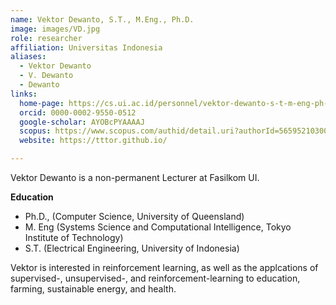 ```yaml
---
name: Vektor Dewanto, S.T., M.Eng., Ph.D.
image: images/VD.jpg
role: researcher
affiliation: Universitas Indonesia
aliases:
  - Vektor Dewanto
  - V. Dewanto
  - Dewanto
links:
  home-page: https://cs.ui.ac.id/personnel/vektor-dewanto-s-t-m-eng-ph-d/
  orcid: 0000-0002-9550-0512
  google-scholar: AYOBcPYAAAAJ
  scopus: https://www.scopus.com/authid/detail.uri?authorId=56595210300
  website: https://tttor.github.io/

---
```


Vektor Dewanto is a non-permanent Lecturer at Fasilkom UI.

**Education**
- Ph.D., (Computer Science, University of Queensland) 
- M. Eng (Systems Science and Computational Intelligence, Tokyo Institute of Technology) 
- S.T. (Electrical Engineering, University of Indonesia) 

Vektor is interested in reinforcement learning, as well as the applcations of supervised-, unsupervised-, and reinforcement-learning to education, farming, sustainable energy, and health.
